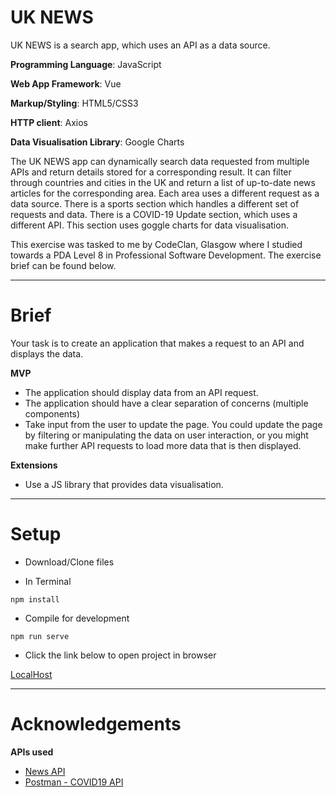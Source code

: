 # UK NEWS

UK NEWS is a search app, which uses an API as a data source.

**Programming Language**: JavaScript

**Web App Framework**: Vue

**Markup/Styling**: HTML5/CSS3

**HTTP client**: Axios

**Data Visualisation Library**: Google Charts

The UK NEWS app can dynamically search data requested from multiple APIs and return details stored for a corresponding result. It can filter through countries and cities in the UK and return a list of up-to-date news articles for the corresponding area. Each area uses a different request as a data source. There is a sports section which handles a different set of requests and data. There is a COVID-19 Update section, which uses a different API. This section uses goggle charts for data visualisation.

This exercise was tasked to me by CodeClan, Glasgow where I studied towards a PDA Level 8 in Professional Software Development. The exercise brief can be found below.

---

# Brief

Your task is to create an application that makes a request to an API and displays the data.

**MVP**

- The application should display data from an API request.
- The application should have a clear separation of concerns (multiple components)
- Take input from the user to update the page. You could update the page by filtering or manipulating the data on user interaction, or you might make further API requests to load more data that is then displayed.

**Extensions**

- Use a JS library that provides data visualisation.

---

# Setup

- Download/Clone files

- In Terminal

```
npm install
```

- Compile for development

```
npm run serve
```

- Click the link below to open project in browser

[LocalHost](http://localhost:8080/)

---

# Acknowledgements

**APIs used**

- [News API](https://newsapi.org/)
- [Postman - COVID19 API](https://documenter.getpostman.com/view/10808728/SzS8rjbc?version=latest)
